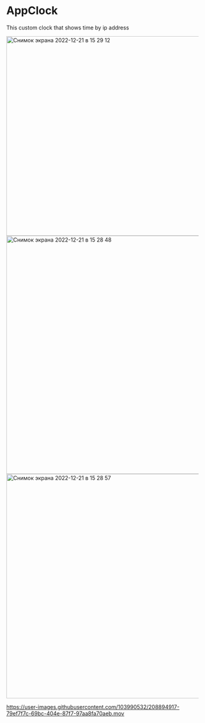 # AppClock
This custom clock that shows time by ip address

<img width="522" alt="Снимок экрана 2022-12-21 в 15 29 12" src="https://user-images.githubusercontent.com/103990532/208895143-85f17f88-ab6e-4d13-9e5d-e28b29d67e2f.png">

<img width="623" alt="Снимок экрана 2022-12-21 в 15 28 48" src="https://user-images.githubusercontent.com/103990532/208895155-d37e3aec-e982-46cb-a424-15595270679b.png">

<img width="587" alt="Снимок экрана 2022-12-21 в 15 28 57" src="https://user-images.githubusercontent.com/103990532/208895165-9bb801c7-84e8-4ff2-8e75-25071a67af8a.png">


https://user-images.githubusercontent.com/103990532/208894917-79ef7f7c-69bc-404e-87f7-97aa8fa70aeb.mov

